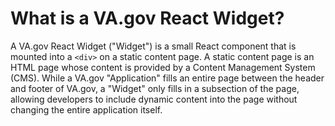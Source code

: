 #  What is a VA.gov React Widget?

A VA.gov React Widget ("Widget") is a small React component that is mounted into a `<div>` on a static content page. A static content page is an HTML page whose content is provided by a Content Management System (CMS). While a VA.gov "Application" fills an entire page between the header and footer of VA.gov, a "Widget" only fills in a subsection of the page, allowing developers to include dynamic content into the page without changing the entire application itself.
